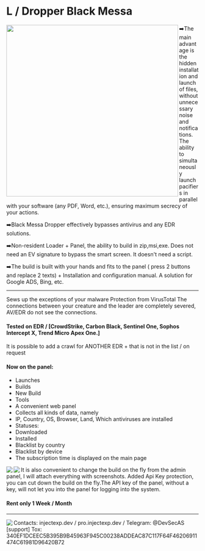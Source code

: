# L / Dropper Black Messa
<img align="left" src="https://github.com/user-attachments/assets/a4a4ebf1-a1da-45d4-857a-9432c4d5f617" width="450" height="450">

➡️The main advantage is the hidden installation and launch of files, without unnecessary noise and notifications. The ability to simultaneously launch pacifiers in parallel with your software (any PDF, Word, etc.), ensuring maximum secrecy of your actions.

➡️Black Messa Dropper effectively bypasses antivirus and any EDR solutions.

➡️Non-resident Loader + Panel, the ability to build in zip,msi,exe. Does not need an EV signature to bypass the smart screen. It doesn't need a script. 

➡️The build is built with your hands and fits to the panel ( press 2 buttons and replace 2 texts) + Installation and configuration manual. A solution for Google ADS, Bing, etc.

______________________________________
Sews up the exceptions of your malware 
Protection from VirusTotal
The connections between your creature and the leader are completely severed, AV/EDR do not see the connections.

#### Tested on EDR / [CrowdStrike, Carbon Black, Sentinel One, Sophos Intercept X, Trend Micro Apex One.]
It is possible to add a crawl for ANOTHER EDR + that is not in the list / on request

#### Now on the panel:
- Launches
- Builds
- New Build
- Tools
- A convenient web panel
- Collects all kinds of data, namely
- IP, Country, OS, Browser, Land, Which antiviruses are installed
- Statuses:
- Downloaded
- Installed
- Blacklist by country
- Blacklist by device
- The subscription time is displayed on the main page

<img align="left" src="https://github.com/user-attachments/assets/ec711e56-1eca-4b7b-8aba-757f557f426e">
<img align="left" src="https://github.com/user-attachments/assets/4ed2a99f-b97b-434b-b7c1-8c317ee002d4">

It is also convenient to change the build on the fly from the admin panel, I will attach everything with screenshots. Added Api Key protection, you can cut down the build on the fly.The API key of the panel, without a key, will not let you into the panel for logging into the system.

#### Rent only 1 Week / Month
________________________________________________________________________
<img align="left" src="https://injectexp.dev/assets/img/logo/logo1.png">
Contacts:
injectexp.dev / 
pro.injectexp.dev / 
Telegram: @DevSecAS [support]
Tox: 340EF1DCEEC5B395B9B45963F945C00238ADDEAC87C117F64F46206911474C61981D96420B72
